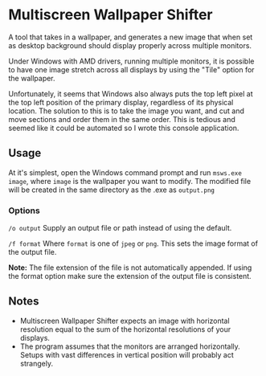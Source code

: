 # Multiscreen Wallpaper Shifter

A tool that takes in a wallpaper, and generates a new image that when set as desktop
background should display properly across multiple monitors.

Under Windows with AMD drivers, running multiple monitors, it is possible to have one
image stretch across all displays by using the "Tile" option for the wallpaper.

Unfortunately, it seems that Windows also always puts the top left pixel at the top
left position of the primary display, regardless of its physical location. The solution
to this is to take the image you want, and cut and move sections and order them in the
same order. This is tedious and seemed like it could be automated so I wrote this console
application.

## Usage

At it's simplest, open the Windows command prompt and run `msws.exe image`, where `image`
is the wallpaper you want to modify. The modified file will be created in the same directory
as the .exe as `output.png`

### Options

`/o output`
Supply an output file or path instead of using the default.

`/f format`
Where `format` is one of `jpeg` or `png`. This sets the image format of the output file.

**Note:** The file extension of the file is not automatically appended. If using the format
option make sure the extension of the output file is consistent.

## Notes

- Multiscreen Wallpaper Shifter expects an image with horizontal resolution equal to
the sum of the horizontal resolutions of your displays.
- The program assumes that the monitors are arranged horizontally. Setups with vast
differences in vertical position will probably act strangely.